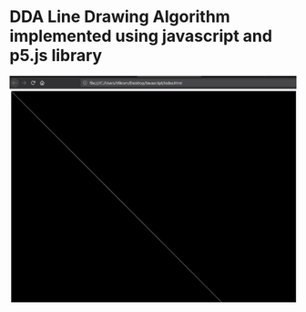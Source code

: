 # DDA Line Drawing Algorithm implemented using javascript and p5.js library
![Output](Sketches/DDA.png?raw=true "Title")

